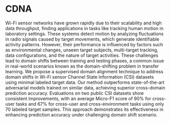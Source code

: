 # CDNA

Wi-Fi sensor networks have grown rapidly due to their scalability and high
data throughput, finding applications in tasks like tracking human motion in
laboratory settings. These systems detect motion by analyzing fluctuations
in radio signals caused by target movements, which generate identifiable
activity patterns. However, their performance is influenced by factors such
as environmental changes, unseen target subjects, multi-target tracking, data
configurations, and the nature of target activities. These challenges lead to
domain shifts between training and testing phases, a common issue in real-world
scenarios known as the domain-shifting problem in transfer learning. We propose
a supervised domain alignment technique to address domain shifts in Wi-Fi sensor
Channel State Information (CSI) datasets using minimal labeled target data.
Our method outperforms state-of-the-art adversarial models trained on similar
data, achieving superior cross-domain prediction accuracy. Evaluations on two
public CSI datasets show consistent improvements, with an average Micro-F1
score of 90% for cross-user tasks and 67% for cross-user and cross-environment
tasks using only 70 labeled target samples. This approach demonstrates its
effectiveness in enhancing prediction accuracy under challenging domain shift
scenario.
